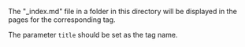 
The "_index.md" file in a folder in this directory will be displayed in the
pages for the corresponding tag.

The parameter `title` should be set as the tag name.
